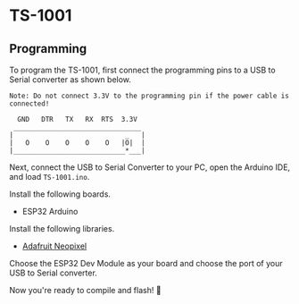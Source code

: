 # TS-1001

## Programming

To program the TS-1001, first connect the programming pins to a USB to Serial converter as shown below.
```
Note: Do not connect 3.3V to the programming pin if the power cable is connected!

  GND   DTR   TX   RX  RTS  3.3V
 ________________________________
|                            _   |
|   O    O    O    O    O   |O|  |
|____________________________*___|

```

Next, connect the USB to Serial Converter to your PC, open the Arduino IDE, and load `TS-1001.ino`.

Install the following boards.

- ESP32 Arduino

Install the following libraries. 

- [Adafruit Neopixel](https://github.com/adafruit/Adafruit_NeoPixel)

Choose the ESP32 Dev Module as your board and choose the port of your USB to Serial converter.

Now you're ready to compile and flash! 🙌
